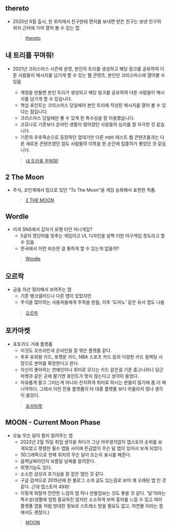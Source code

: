 ## thereto
+ 2020년 6월 출시, 한 위치에서 친구한테 편지를 보내면 받은 친구는 보낸 친구의 위치 근처에 가야 열어 볼 수 있는 앱
  > [thereto](https://apps.apple.com/kr/app/thereto-%ED%8E%B8%EC%A7%80%EB%A5%BC-%EC%97%AC%EB%8A%94-%EA%B3%B5%EA%B0%84/id1500364832)  

## 내 트리를 꾸며줘!
- 2021년 크리스마스 시즌에 운영, 본인의 트리를 생성하고 해당 링크를 공유하여 다른 사람들이 메시지를 남기게 할 수 있는 웹 콘텐츠, 본인만 크리스마스에 열어볼 수 있음
  
  + 계정을 만들면 본인 트리가 생성되고 해당 링크를 공유하여 다른 사람들이 메시지를 남기게 할 수 있습니다. 
  + 핵심 포인트는 크리스마스 당일에야 본인 트리에 작성된 메시지를 열어 볼 수 있다는 점입니다. 
  + 크리스마스 당일에만 볼 수 있게 한 특수성을 잘 이용했습니다. 
  + 코로나로 기존보다 온라인 생활이 많아졌던 사람들의 심리를 잘 자극한 것 같습니다. 
  + 기존의 우후죽순으로 등장하던 껍데기만 다른 mbti 테스트 웹 콘텐츠들과는 다른 새로운 콘텐츠였던 점도 사람들의 이목을 한 순간에 집중하기 좋았던 것 같습니다.
  > [내 트리를 꾸며줘!](https://colormytree.me/)

## 2 The Moon
+ 주식, 코인계에서 밈으로 있던 "To The Moon"을 게임 승화해서 표현한 작품.
  > [2 THE MOON](https://apps.apple.com/kr/app/2-the-moon/id1567263014) 

## Wordle
+ 미국 SNS에서 갑자기 유행 타던 미니게임?
  + 5글자 영단어를 맞추는 게임이고 UI, 디자인을 살짝 더한 야구게임 정도라고 할 수 있음
  + 한국에서 이런 비슷한 걸 통하게 할 수 있는게 없을까?
  > [Wordle](https://www.powerlanguage.co.uk/wordle/) 

## 오르락
+ 금융 자산 정리해서 보여주는 앱
  + 기존 뱅크샐러드나 다른 앱이 있었지만 
  + 주식을 많이하는 사용자들에게 주목을 받음, 이후 '도미노' 같은 유사 앱도 나옴
  > [오르락](https://oreurak.kr/) 
 
## 포카마켓
+ 포토카드 거래 플랫폼
  + 이것도 오프라인과 온라인을 잘 엮은 플랫폼 같다.
  + 추후 유희왕 카드, 포켓몬 카드, NBA 스포츠 카드 등의 다양한 카드 컬렉팅 시장으로 분야를 확장한다고 한다.
  + 자신이 좋아하는 연예인이나 취미로 모으는 카드 같은걸 기존 중고나라나 당근마켓과 같은 곳에 팔기엔 포인트가 맞지 않는다고 생각이 들었다.
  + 자유롭게 팔고 그러는게 아니라 진지하게 취미로 하시는 분들이 많기에 좀 더 매니악하다. 그래서 이런 전용 플랫폼이 타 대중 플랫폼 보다 어울리지 않나 생각이 들었다.
  > [포카마켓](https://phocamarket.com/) 

## MOON - Current Moon Phase
+ 오늘 무슨 달이 뜰지 알려주는 앱
  + 2022년 2월 15일 취업 생각을 하다가 그냥 아무생각없이 앱스토어 순위를 보게되었고 쟁쟁한 필수 앱들 사이에 뜬금없이 무슨 달 앱이 있어서 보게 되었다.
  + 3D그래픽으로 현재 위치의 무슨 달이 뜨는지 표시를 해준다.
  + 음력날짜라던지 보름달 날짜를 알려준다.
  + 위젯기능도 있다.
  + 소소한 감성과 호기심을 잘 잡은 앱인 것 같다. 
  + 구글 검색으로 2015년에 한 블로그 소개 글도 있는걸로 보아 꽤 오래된 앱 인 것 같다. 근데 앱스토어 49위!
  + 이렇게 뭐랄까 잔잔한 느낌의 앱 하나 만들업보는 것도 좋을 것 같다. '달'이라는 특수성(생활에 엄청 중요하진 않지만 소소하게 보며 흥미를 느낄 수 있고 여러 플랫폼 앱들 처럼 방대한 정보로 스트레스 받을 필요도 없고, 자연물 이라는 점에서도 괜찮다.)
  > [MOON](https://apps.apple.com/kr/app/moon-current-moon-phase/id660036257) 
